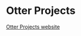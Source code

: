 Otter Projects
=============

<a href="https://mrp.github.io/otterProjects/wwwroot/index.html">Otter Projects website</a>

